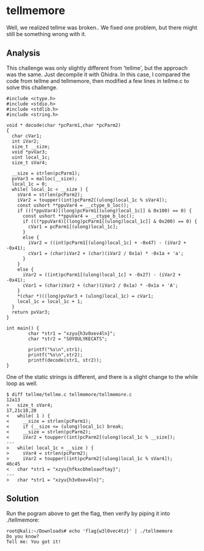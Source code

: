 
# tellmemore

Well, we realized tellme was broken.. We fixed one problem, but there might still be something wrong with it.

## Analysis

This challenge was only slightly different from 'tellme', but the approach was the same. Just decompile it with Ghidra. In this case, I compared the code from tellme and tellmemore, then modified a few lines in tellme.c to solve this challenge.

```
#include <ctype.h>
#include <stdio.h>
#include <stdlib.h>
#include <string.h>

void * decode(char *pcParm1,char *pcParm2)
{
  char cVar1;
  int iVar2;
  size_t __size;
  void *pvVar3;
  uint local_1c;
  size_t sVar4;

  __size = strlen(pcParm1);
  pvVar3 = malloc(__size);
  local_1c = 0;
  while( local_1c < __size ) {
    sVar4 = strlen(pcParm2);
    iVar2 = toupper((int)pcParm2[(ulong)local_1c % sVar4]);
    const ushort **ppuVar4 = __ctype_b_loc();
    if (((*ppuVar4)[(long)pcParm1[(ulong)local_1c]] & 0x100) == 0) {
      const ushort **ppuVar4 = __ctype_b_loc();
      if (((*ppuVar4)[(long)pcParm1[(ulong)local_1c]] & 0x200) == 0) {
        cVar1 = pcParm1[(ulong)local_1c];
      }
      else {
        iVar2 = ((int)pcParm1[(ulong)local_1c] + -0x47) - (iVar2 + -0x41);
        cVar1 = (char)iVar2 + (char)(iVar2 / 0x1a) * -0x1a + 'a';
      }
    }
    else {
      iVar2 = ((int)pcParm1[(ulong)local_1c] + -0x27) - (iVar2 + -0x41);
      cVar1 = (char)iVar2 + (char)(iVar2 / 0x1a) * -0x1a + 'A';
    }
    *(char *)((long)pvVar3 + (ulong)local_1c) = cVar1;
    local_1c = local_1c + 1;
  }
  return pvVar3;
}

int main() {
        char *str1 = "xzyu{h3v0xev4ln}";
        char *str2 = "SOYOULYKECATS";

        printf("%s\n",str1);
        printf("%s\n",str2);
        printf(decode(str1, str2));
}
```

One of the static strings is different, and there is a slight change to the while loop as well.

```
$ diff tellme/tellme.c tellmemore/tellmemore.c
12a13
>   size_t sVar4;
17,21c18,20
<   while( 1 ) {
<     __size = strlen(pcParm1);
<     if (__size <= (ulong)local_1c) break;
<     __size = strlen(pcParm2);
<     iVar2 = toupper((int)pcParm2[(ulong)local_1c % __size]);
---
>   while( local_1c < __size ) {
>     sVar4 = strlen(pcParm2);
>     iVar2 = toupper((int)pcParm2[(ulong)local_1c % sVar4]);
46c45
< 	char *str1 = "xzyu{hfkxcbhmloaoftay}";
---
> 	char *str1 = "xzyu{h3v0xev4ln}";
```

## Solution

Run the pogram above to get the flag, then verify by piping it into ./tellmemore:

```
root@kali:~/Downloads# echo 'flag{w3l0vec4tz}' | ./tellmemore
Do you know?
Tell me: You got it!
```

